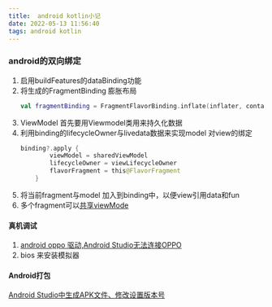 ```yaml
---
title:  android kotlin小记
date: 2022-05-13 11:56:40
tags: android kotlin
---
```


### android的双向绑定
1. 启用buildFeatures的dataBinding功能
2. 将生成的FragmentBinding 膨胀布局
    ```kotlin 
    val fragmentBinding = FragmentFlavorBinding.inflate(inflater, container, false)
    ```
3. ViewModel 首先要用Viewmodel类用来持久化数据
4. 利用binding的lifecycleOwner与livedata数据来实现model 对view的绑定
    ```kotlin
    binding?.apply {
            viewModel = sharedViewModel
            lifecycleOwner = viewLifecycleOwner
            flavorFragment = this@FlavorFragment
        }
    ```
5. 将当前fragment与model 加入到binding中，以便view引用data和fun
6. 多个fragment可以[共享viewMode](https://developer.android.google.cn/topic/libraries/architecture/viewmodel.html?hl=zh-cn#sharing)


#### 真机调试
1. [android oppo 驱动,Android Studio无法连接OPPO](https://blog.csdn.net/weixin_34119722/article/details/117611420)
2. bios 来安装模拟器

#### Android打包
[Android Studio中生成APK文件、修改设置版本号](https://blog.csdn.net/xiaohelan/article/details/105514531)
